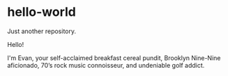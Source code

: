 # hello-world
Just another repository.

Hello!

I'm Evan, your self-acclaimed breakfast cereal pundit, Brooklyn Nine-Nine aficionado, 70’s rock music connoisseur, and undeniable golf addict.
